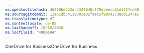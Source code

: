```yaml
---
ms.openlocfilehash: d54106d623dc4347048cf78deeecc61d1727ce48
ms.sourcegitcommit: 11a61db54119503e82faec5f99c4273e8d1247e5
ms.translationtype: HT
ms.contentlocale: de-DE
ms.lasthandoff: 10/16/2020
ms.locfileid: "4069604"
---
```

<span data-ttu-id="6ebd7-101">OneDrive for Business</span><span class="sxs-lookup"><span data-stu-id="6ebd7-101">OneDrive for Business</span></span>